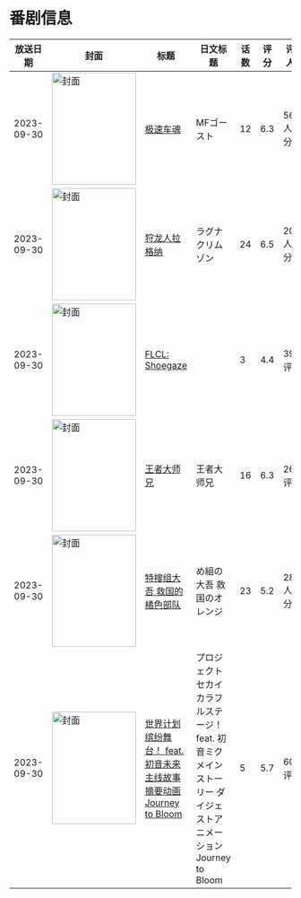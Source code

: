 # 番剧信息

|放送日期|封面|标题|日文标题|话数|评分|评分人数|
|---|---|---|---|---|---|---|
|2023-09-30|<img src="//lain.bgm.tv/pic/cover/c/ee/57/364252_U0034.jpg" alt="封面" style="width:150px;height:200px;object-fit:cover;">|[极速车魂](https://bangumi.tv/subject/364252)|MFゴースト|12|6.3|561人评分|
|2023-09-30|<img src="//lain.bgm.tv/pic/cover/c/12/9a/374648_GOxE2.jpg" alt="封面" style="width:150px;height:200px;object-fit:cover;">|[狩龙人拉格纳](https://bangumi.tv/subject/374648)|ラグナクリムゾン|24|6.5|2003人评分|
|2023-09-30|<img src="//lain.bgm.tv/pic/cover/c/77/c4/375218_2BSS2.jpg" alt="封面" style="width:150px;height:200px;object-fit:cover;">|[FLCL: Shoegaze](https://bangumi.tv/subject/375218)||3|4.4|39人评分|
|2023-09-30|<img src="//lain.bgm.tv/pic/cover/c/09/10/395250_l1mYv.jpg" alt="封面" style="width:150px;height:200px;object-fit:cover;">|[王者大师兄](https://bangumi.tv/subject/395250)|王者大师兄|16|6.3|26人评分|
|2023-09-30|<img src="//lain.bgm.tv/pic/cover/c/1f/11/411106_0z7d6.jpg" alt="封面" style="width:150px;height:200px;object-fit:cover;">|[特搜组大吾 救国的橘色部队](https://bangumi.tv/subject/411106)|め組の大吾 救国のオレンジ|23|5.2|289人评分|
|2023-09-30|<img src="//lain.bgm.tv/pic/cover/c/37/b7/456548_oxqxx.jpg" alt="封面" style="width:150px;height:200px;object-fit:cover;">|[世界计划 缤纷舞台！ feat. 初音未来 主线故事 摘要动画 Journey to Bloom](https://bangumi.tv/subject/456548)|プロジェクトセカイ カラフルステージ！ feat. 初音ミク メインストーリー ダイジェストアニメーション Journey to Bloom|5|5.7|60人评分|
